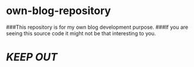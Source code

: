 # own-blog-repository
###This repository is for my own blog development purpose.
###If you are seeing this source code it might not be that interesting to you.
# _KEEP OUT_

